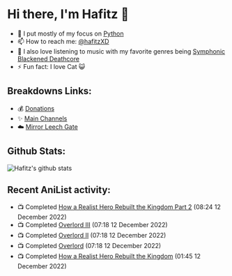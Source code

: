 # Hi there, I'm Hafitz 👋
- 🐍 I put mostly of my focus on [Python](https://python.org)
- 📫 How to reach me: [@hafitzXD](https://t.me/hafitzXD)
- 🎵 I also love listening to music with my favorite genres being [Symphonic Blackened Deathcore](https://youtu.be/qyYmS_iBcy4)
- ⚡ Fun fact: I love Cat 😺

## Breakdowns Links:
- 💰 [Donations](https://t.me/TheBreakdowns/2)
- ✨ [Main Channels](https://t.me/TheBreakdowns)
- ☁️ [Mirror Leech Gate](https://t.me/BreakdownsGate)

## Github Stats:
![Hafitz's github stats](https://github-readme-stats.vercel.app/api?username=breakdowns&show_icons=true&count_private=true&bg_color=00000000&text_color=777)

## Recent AniList activity:
<!-- ANILIST_ACTIVITY:start -->

-   📺 Completed [How a Realist Hero Rebuilt the Kingdom Part 2](https://anilist.co/anime/139648) (08:24 12 December 2022)
-   📺 Completed [Overlord III](https://anilist.co/anime/101474) (07:18 12 December 2022)
-   📺 Completed [Overlord II](https://anilist.co/anime/98437) (07:18 12 December 2022)
-   📺 Completed [Overlord](https://anilist.co/anime/20832) (07:18 12 December 2022)
-   📺 Completed [How a Realist Hero Rebuilt the Kingdom](https://anilist.co/anime/117612) (01:45 12 December 2022)

<!-- ANILIST_ACTIVITY:end -->
